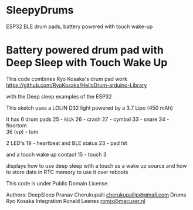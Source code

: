# SleepyDrums
 ESP32 BLE drum pads, battery powered with touch wake-up

Battery powered drum pad with Deep Sleep with Touch Wake Up
=====================================
This code combines 
Ryo Kosaka's drum pad work 
 https://github.com/RyoKosaka/HelloDrum-arduino-Library

with the Deep sleep examples of the ESP32

This sketch uses a LOLIN D32 light powered by a 3.7 Lipo (450 mAh)

 It has 6 drum pads
 25 - kick
 26 - crash
 27 - cymbal
 33 - snare
 34 - floortom  
 36 (vp) - tom 
 
 2 LED's
 19 - heartbeat and BLE status
 23 - pad hit

 and a touch wake up contact
 15 - touch 3 
  

displays how to use deep sleep with
a touch as a wake up source and how to store data in
RTC memory to use it over reboots

This code is under Public Domain License.

Authors:
DeepSleep
  Pranav Cherukupalli <cherukupallip@gmail.com>
Drums
  Ryo Kosaka
Integration
  Ronald Leenes <romix@macuser.nl>